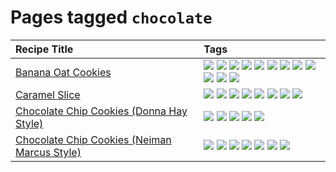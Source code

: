 # Pages tagged `chocolate`

|Recipe Title|Tags
|:---|:---|
|[Banana Oat Cookies](../recipes/bananaoatcookies.md)|[![](https://img.shields.io/badge/tag-baked-062ab)](../tags/baked.md) [![](https://img.shields.io/badge/tag-breakfast-d4602a)](../tags/breakfast.md) [![](https://img.shields.io/badge/tag-chocolate-427cd)](../tags/chocolate.md) [![](https://img.shields.io/badge/tag-coffee-d5a11)](../tags/coffee.md) [![](https://img.shields.io/badge/tag-dessert-517a72)](../tags/dessert.md) [![](https://img.shields.io/badge/tag-easy-6d71)](../tags/easy.md) [![](https://img.shields.io/badge/tag-great-32613c)](../tags/great.md) [![](https://img.shields.io/badge/tag-healthy-659a8f)](../tags/healthy.md) [![](https://img.shields.io/badge/tag-profile-e5c1d4)](../tags/profile.md) [![](https://img.shields.io/badge/tag-snack-9fef19)](../tags/snack.md) [![](https://img.shields.io/badge/tag-vegan-1754e4)](../tags/vegan.md) [![](https://img.shields.io/badge/tag-vegetarian-208450)](../tags/vegetarian.md)|
|[Caramel Slice](../recipes/caramelslice.md)|[![](https://img.shields.io/badge/tag-amazing-5d33f3)](../tags/amazing.md) [![](https://img.shields.io/badge/tag-baked-062ab)](../tags/baked.md) [![](https://img.shields.io/badge/tag-chocolate-427cd)](../tags/chocolate.md) [![](https://img.shields.io/badge/tag-dairy-e4f90)](../tags/dairy.md) [![](https://img.shields.io/badge/tag-dessert-517a72)](../tags/dessert.md) [![](https://img.shields.io/badge/tag-long_prep_time-bb15fd)](../tags/long_prep_time.md) [![](https://img.shields.io/badge/tag-profile-e5c1d4)](../tags/profile.md) [![](https://img.shields.io/badge/tag-vegetarian-208450)](../tags/vegetarian.md)|
|[Chocolate Chip Cookies (Donna Hay Style)](../recipes/chocolatechipcookiesdonnahay.md)|[![](https://img.shields.io/badge/tag-baked-062ab)](../tags/baked.md) [![](https://img.shields.io/badge/tag-chocolate-427cd)](../tags/chocolate.md) [![](https://img.shields.io/badge/tag-dairy-e4f90)](../tags/dairy.md) [![](https://img.shields.io/badge/tag-dessert-517a72)](../tags/dessert.md) [![](https://img.shields.io/badge/tag-profile-e5c1d4)](../tags/profile.md)|
|[Chocolate Chip Cookies (Neiman Marcus Style)](../recipes/chocolatechipcookiesneimanmarcus.md)|[![](https://img.shields.io/badge/tag-amazing-5d33f3)](../tags/amazing.md) [![](https://img.shields.io/badge/tag-baked-062ab)](../tags/baked.md) [![](https://img.shields.io/badge/tag-chocolate-427cd)](../tags/chocolate.md) [![](https://img.shields.io/badge/tag-coffee-d5a11)](../tags/coffee.md) [![](https://img.shields.io/badge/tag-dairy-e4f90)](../tags/dairy.md) [![](https://img.shields.io/badge/tag-dessert-517a72)](../tags/dessert.md) [![](https://img.shields.io/badge/tag-profile-e5c1d4)](../tags/profile.md)|